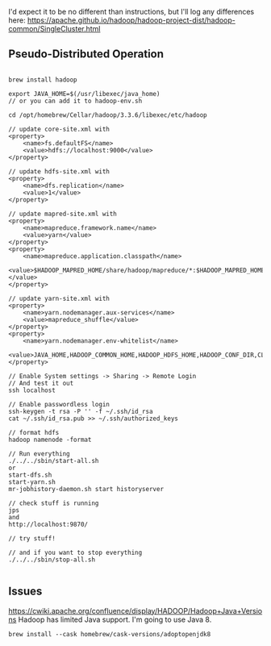 I'd expect it to be no different than instructions, but I'll log any differences here:
https://apache.github.io/hadoop/hadoop-project-dist/hadoop-common/SingleCluster.html

## Pseudo-Distributed Operation

```

brew install hadoop

export JAVA_HOME=$(/usr/libexec/java_home)
// or you can add it to hadoop-env.sh

cd /opt/homebrew/Cellar/hadoop/3.3.6/libexec/etc/hadoop

// update core-site.xml with
<property>
	<name>fs.defaultFS</name>
	<value>hdfs://localhost:9000</value>
</property> 

// update hdfs-site.xml with
<property>
	<name>dfs.replication</name>
	<value>1</value>
</property>

// update mapred-site.xml with
<property>
	<name>mapreduce.framework.name</name>
	<value>yarn</value>
</property>
<property>
	<name>mapreduce.application.classpath</name>
	<value>$HADOOP_MAPRED_HOME/share/hadoop/mapreduce/*:$HADOOP_MAPRED_HOME/share/hadoop/mapreduce/lib/*</value>
</property>

// update yarn-site.xml with
<property>
	<name>yarn.nodemanager.aux-services</name>
	<value>mapreduce_shuffle</value>
</property>
<property>
	<name>yarn.nodemanager.env-whitelist</name>
	<value>JAVA_HOME,HADOOP_COMMON_HOME,HADOOP_HDFS_HOME,HADOOP_CONF_DIR,CLASSPATH_PREPEND_DISTCACHE,HADOOP_YARN_HOME,HADOOP_HOME,PATH,LANG,TZ,HADOOP_MAPRED_HOME</value>
</property>

// Enable System settings -> Sharing -> Remote Login
// And test it out
ssh localhost

// Enable passwordless login
ssh-keygen -t rsa -P '' -f ~/.ssh/id_rsa
cat ~/.ssh/id_rsa.pub >> ~/.ssh/authorized_keys

// format hdfs
hadoop namenode -format 

// Run everything
./../../sbin/start-all.sh
or
start-dfs.sh
start-yarn.sh
mr-jobhistory-daemon.sh start historyserver

// check stuff is running
jps
and
http://localhost:9870/

// try stuff!

// and if you want to stop everything
./../../sbin/stop-all.sh


```

## Issues
https://cwiki.apache.org/confluence/display/HADOOP/Hadoop+Java+Versions 
Hadoop has limited Java support. I'm going to use Java 8.
```
brew install --cask homebrew/cask-versions/adoptopenjdk8
```

